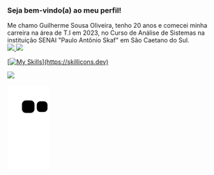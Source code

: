 ### Seja bem-vindo(a) ao meu perfil!
<div>
  Me chamo Guilherme Sousa Oliveira, tenho 20 anos e comecei minha carreira na área de T.I em 2023, no Curso de Análise de Sistemas na instituição SENAI "Paulo Antônio Skaf" em São Caetano do Sul.
</div>


<div>
  <a href="https://github.com/GSolivier">
  <img height="160em" src="https://github-readme-stats.vercel.app/api?username=G648&show_icons=true&theme=dark&include_all_commits=true&count_private=true"/>
  <img height="160em" src="https://github-readme-stats.vercel.app/api/top-langs/?username=G648&layout=compact&langs_count=7&theme=dark"/>
</div>
  
[![My Skills](https://skillicons.dev/icons?i=figma,html,css,)](https://skillicons.dev)
  
 <div> 
  <a href="https://www.linkedin.com/in/guilherme-sousa-oliveira/" target="_blank"><img src="https://img.shields.io/badge/-LinkedIn-%230077B5?style=for-the-badge&logo=linkedin&logoColor=white" target="_blank"></a> 
 
  ![Snake animation](https://github.com/rafaballerini/rafaballerini/blob/output/github-contribution-grid-snake.svg)
 
</div>
 
